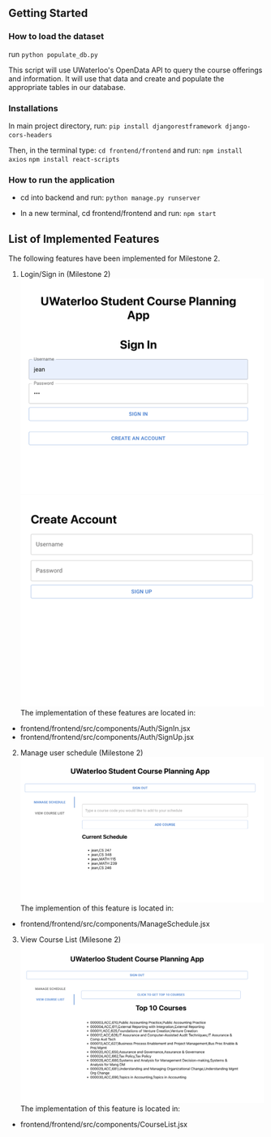 ## Getting Started
### How to load the dataset

run `python populate_db.py`

This script will use UWaterloo's OpenData API to query the course offerings and information. It will use that data and create and populate the appropriate tables in our database.

### Installations
In main project directory, run: `pip install djangorestframework django-cors-headers`

Then, in the terminal type: `cd frontend/frontend` and run:
    `npm install axios`
    `npm install react-scripts`
    

### How to run the application
- cd into backend and run:
    `python manage.py runserver`

- In a new terminal, cd frontend/frontend and run:
    `npm start`


## List of Implemented Features

The following features have been implemented for Milestone 2.

1. Login/Sign in (Milestone 2)
![alt text](img/SignInPage.png)
![alt text](img/SignUpPage.png)
The implementation of these features are located in:
- frontend/frontend/src/components/Auth/SignIn.jsx
- frontend/frontend/src/components/Auth/SignUp.jsx

2. Manage user schedule (Milestone 2)
![alt text](img/ManageSchedule.png)
The implemention of this feature is located in:
- frontend/frontend/src/components/ManageSchedule.jsx

3. View Course List (Milesone 2)
![alt text](img/ViewCourseList.png)
The implementation of this feature is located in:
- frontend/frontend/src/components/CourseList.jsx